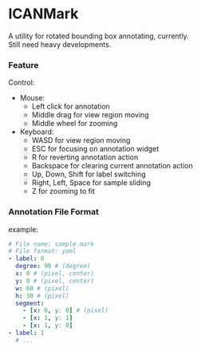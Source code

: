 # ICANMark

A utility for rotated bounding box annotating, currently.  
Still need heavy developments.

### Feature

Control:

-   Mouse:
    -   Left click for annotation
    -   Middle drag for view region moving
    -   Middle wheel for zooming
-   Keyboard:
    -   WASD for view region moving
    -   ESC for focusing on annotation widget
    -   R for reverting annotation action
    -   Backspace for clearing current annotation action
    -   Up, Down, Shift for label switching
    -   Right, Left, Space for sample sliding
    -   Z for zooming to fit

### Annotation File Format

example:

```yaml
# File name: sample.mark
# File format: yaml
- label: 0
  degree: 90 # (degree)
  x: 0 # (pixel, center)
  y: 0 # (pixel, center)
  w: 60 # (pixel)
  h: 30 # (pixel)
  segment:
    - [x: 0, y: 0] # (pixel)
    - [x: 1, y: 1]
    - [x: 1, y: 0]
- label: 1
  # ...
```
